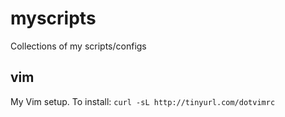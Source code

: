 # myscripts
Collections of my scripts/configs

## vim
My Vim setup. To install: `curl -sL http://tinyurl.com/dotvimrc`
